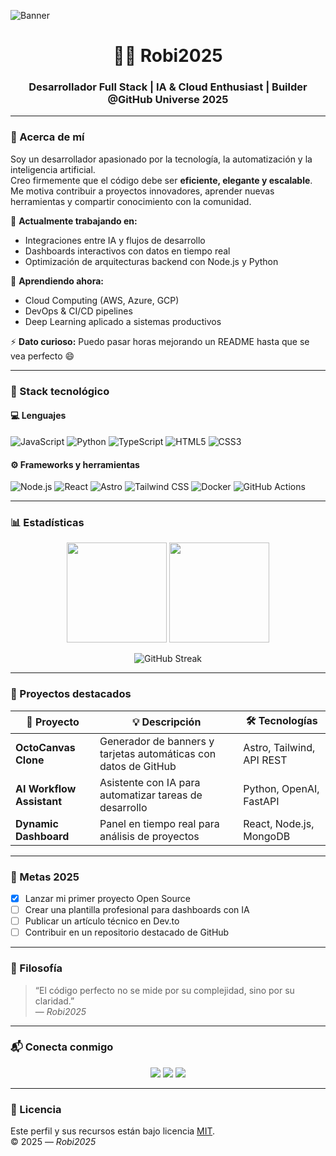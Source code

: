 <!-- 🌌 Banner principal -->
![Banner](https://githubuniverse.github.io/assets/Robi2025-banner.png)

<h1 align="center">👨‍💻 Robi2025</h1>
<h3 align="center">Desarrollador Full Stack | IA & Cloud Enthusiast | Builder @GitHub Universe 2025</h3>

---

### 🚀 Acerca de mí
Soy un desarrollador apasionado por la tecnología, la automatización y la inteligencia artificial.  
Creo firmemente que el código debe ser **eficiente, elegante y escalable**.  
Me motiva contribuir a proyectos innovadores, aprender nuevas herramientas y compartir conocimiento con la comunidad.

🔭 **Actualmente trabajando en:**  
- Integraciones entre IA y flujos de desarrollo  
- Dashboards interactivos con datos en tiempo real  
- Optimización de arquitecturas backend con Node.js y Python  

🌱 **Aprendiendo ahora:**  
- Cloud Computing (AWS, Azure, GCP)  
- DevOps & CI/CD pipelines  
- Deep Learning aplicado a sistemas productivos  

⚡ **Dato curioso:** Puedo pasar horas mejorando un README hasta que se vea perfecto 😄  

---

### 🧰 Stack tecnológico
#### 💻 Lenguajes
![JavaScript](https://img.shields.io/badge/-JavaScript-F7DF1E?logo=javascript&logoColor=black)
![Python](https://img.shields.io/badge/-Python-3776AB?logo=python&logoColor=white)
![TypeScript](https://img.shields.io/badge/-TypeScript-3178C6?logo=typescript&logoColor=white)
![HTML5](https://img.shields.io/badge/-HTML5-E34F26?logo=html5&logoColor=white)
![CSS3](https://img.shields.io/badge/-CSS3-1572B6?logo=css3&logoColor=white)

#### ⚙️ Frameworks y herramientas
![Node.js](https://img.shields.io/badge/-Node.js-339933?logo=node.js&logoColor=white)
![React](https://img.shields.io/badge/-React-61DAFB?logo=react&logoColor=black)
![Astro](https://img.shields.io/badge/-Astro-BC52EE?logo=astro&logoColor=white)
![Tailwind CSS](https://img.shields.io/badge/-TailwindCSS-06B6D4?logo=tailwindcss&logoColor=white)
![Docker](https://img.shields.io/badge/-Docker-2496ED?logo=docker&logoColor=white)
![GitHub Actions](https://img.shields.io/badge/-GitHub%20Actions-2088FF?logo=githubactions&logoColor=white)

---

### 📊 Estadísticas
<p align="center">
  <img height="160" src="https://github-readme-stats.vercel.app/api?username=Robi2025&show_icons=true&theme=tokyonight&hide_border=true" />
  <img height="160" src="https://github-readme-stats.vercel.app/api/top-langs/?username=Robi2025&layout=compact&theme=tokyonight&hide_border=true" />
</p>

<p align="center">
  <img src="https://streak-stats.demolab.com?user=Robi2025&theme=tokyonight&hide_border=true" alt="GitHub Streak" />
</p>

---

### 🧩 Proyectos destacados
| 🚀 Proyecto | 💡 Descripción | 🛠️ Tecnologías |
|--------------|----------------|----------------|
| **OctoCanvas Clone** | Generador de banners y tarjetas automáticas con datos de GitHub | Astro, Tailwind, API REST |
| **AI Workflow Assistant** | Asistente con IA para automatizar tareas de desarrollo | Python, OpenAI, FastAPI |
| **Dynamic Dashboard** | Panel en tiempo real para análisis de proyectos | React, Node.js, MongoDB |

---

### 🧭 Metas 2025
- [x] Lanzar mi primer proyecto Open Source  
- [ ] Crear una plantilla profesional para dashboards con IA  
- [ ] Publicar un artículo técnico en Dev.to  
- [ ] Contribuir en un repositorio destacado de GitHub  

---

### 🧠 Filosofía
> “El código perfecto no se mide por su complejidad, sino por su claridad.”  
> — *Robi2025*

---

### 📬 Conecta conmigo
<p align="center">
  <a href="https://github.com/Robi2025" target="_blank"><img src="https://img.shields.io/badge/GitHub-100000?logo=github&logoColor=white&style=for-the-badge"></a>
  <a href="mailto:tuemail@dominio.com" target="_blank"><img src="https://img.shields.io/badge/Email-D14836?logo=gmail&logoColor=white&style=for-the-badge"></a>
  <a href="https://linkedin.com/in/Robi2025" target="_blank"><img src="https://img.shields.io/badge/LinkedIn-0077B5?logo=linkedin&logoColor=white&style=for-the-badge"></a>
</p>

---

### 🧬 Licencia
Este perfil y sus recursos están bajo licencia [MIT](https://opensource.org/licenses/MIT).  
© 2025 — *Robi2025*

